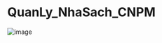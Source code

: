 # QuanLy_NhaSach_CNPM
![image](https://user-images.githubusercontent.com/100952287/230615909-3e1a4681-9393-493c-bc68-f0d00b59ee2d.png)


